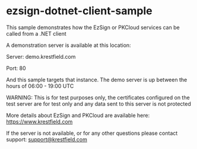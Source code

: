 # ezsign-dotnet-client-sample

This sample demonstrates how the EzSign or PKCloud services can be called from a .NET client

A demonstration server is available at this location:

Server: demo.krestfield.com

Port: 80

And this sample targets that instance. The demo server is up between the hours of 06:00 - 19:00 UTC

WARNING: This is for test purposes only, the certificates configured on the test server are for test only and any data sent to this server is not protected

More details about EzSign and PKCloud are available here: https://www.krestfield.com

If the server is not available, or for any other questions please contact support: support@krestfield.com
